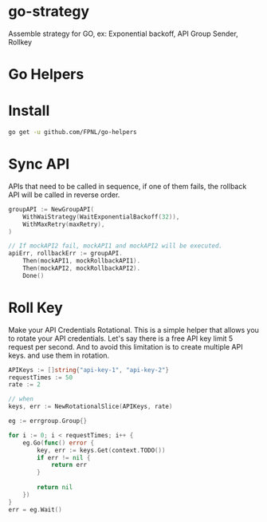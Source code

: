 # go-strategy
Assemble strategy for GO, ex: Exponential backoff, API Group Sender, Rollkey

# Go Helpers

# Install
```bash 
go get -u github.com/FPNL/go-helpers
```

# Sync API
APIs that need to be called in sequence, if one of them fails, the rollback API will be called in reverse order.
```go
groupAPI := NewGroupAPI(
    WithWaiStrategy(WaitExponentialBackoff(32)),
    WithMaxRetry(maxRetry),
)

// If mockAPI2 fail, mockAPI1 and mockAPI2 will be executed.
apiErr, rollbackErr := groupAPI.
    Then(mockAPI1, mockRollbackAPI1).
    Then(mockAPI2, mockRollbackAPI2).
    Done()
```

# Roll Key
Make your API Credentials Rotational.
This is a simple helper that allows you to rotate your API credentials.
Let's say there is a free API key limit 5 request per second. And to avoid this limitation is to create multiple API keys.
and use them in rotation.
```go
APIKeys := []string{"api-key-1", "api-key-2"}
requestTimes := 50
rate := 2

// when
keys, err := NewRotationalSlice(APIKeys, rate)

eg := errgroup.Group{}

for i := 0; i < requestTimes; i++ {
    eg.Go(func() error {
        key, err := keys.Get(context.TODO())
        if err != nil {
            return err
        }
        
        return nil
    })
}
err = eg.Wait()
```
